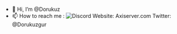 - 👋 Hi, I’m @Dorukuz
- 📫 How to reach me :
![Discord](https://discord-readme-badge.vercel.app/api?id=<831224410726989846>)
 Website: Axiserver.com
 Twitter: @Dorukuzgur
<!---
Dorukuz/Dorukuz is a ✨ special ✨ repository because its `README.md` (this file) appears on your GitHub profile.
You can click the Preview link to take a look at your changes.
--->
